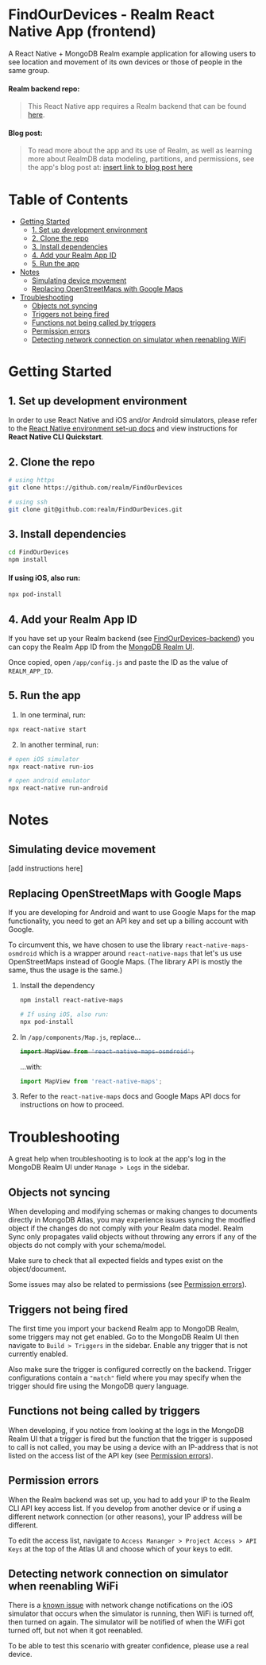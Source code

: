# FindOurDevices - Realm React Native App (frontend)

A React Native + MongoDB Realm example application for allowing users to see location and movement of its own devices or those of people in the same group.

#### Realm backend repo:

> This React Native app requires a Realm backend that can be found [here](https://github.com/realm/FindOurDevices-backend).

#### Blog post:

> To read more about the app and its use of Realm, as well as learning more about RealmDB data modeling, partitions, and permissions, see the app's blog post at: [insert link to blog post here](https://)

# Table of Contents

- [Getting Started](#getting-started)
  - [1. Set up development environment](#set-up-development-environment)
  - [2. Clone the repo](#clone-the-repo)
  - [3. Install dependencies](#install-dependencies)
  - [4. Add your Realm App ID](#add-realm-app-id)
  - [5. Run the app](#run-the-app)
- [Notes](#notes)
  - [Simulating device movement](#simulating-device-movement)
  - [Replacing OpenStreetMaps with Google Maps](#adding-google-maps)
- [Troubleshooting](#troubleshooting)
  - [Objects not syncing](#objects-not-syncing)
  - [Triggers not being fired](#triggers-not-being-fired)
  - [Functions not being called by triggers](#functions-not-being-called-by-triggers)
  - [Permission errors](#permission-errors)
  - [Detecting network connection on simulator when reenabling WiFi](#detecting-network-connection-on-simulator)

# Getting Started

## 1. Set up development environment

In order to use React Native and iOS and/or Android simulators, please refer to the [React Native environment set-up docs](https://reactnative.dev/docs/environment-setup) and view instructions for **React Native CLI Quickstart**.

## 2. Clone the repo

```bash
# using https
git clone https://github.com/realm/FindOurDevices

# using ssh
git clone git@github.com:realm/FindOurDevices.git
```

## 3. Install dependencies

```bash
cd FindOurDevices
npm install
```

#### If using iOS, also run:

```bash
npx pod-install
```

## 4. Add your Realm App ID

If you have set up your Realm backend (see [FindOurDevices-backend](https://github.com/realm/FindOurDevices-backend)) you can copy the Realm App ID from the [MongoDB Realm UI](https://account.mongodb.com/account/login).

Once copied, open `/app/config.js` and paste the ID as the value of `REALM_APP_ID`. 

## 5. Run the app

1. In one terminal, run:
```bash
npx react-native start
```

2. In another terminal, run:
```bash
# open iOS simulator
npx react-native run-ios

# open android emulator
npx react-native run-android
```

# Notes

## Simulating device movement

[add instructions here]

## Replacing OpenStreetMaps with Google Maps

If you are developing for Android and want to use Google Maps for the map functionality, you need to get an API key and set up a billing account with Google.

To circumvent this, we have chosen to use the library `react-native-maps-osmdroid` which is a wrapper around `react-native-maps` that let's us use OpenStreetMaps instead of Google Maps. (The library API is mostly the same, thus the usage is the same.)

1. Install the dependency
    ```bash
    npm install react-native-maps

    # If using iOS, also run:
    npx pod-install
    ```
2. In `/app/components/Map.js`, replace...
    <s>
    ```jsx
    import MapView from 'react-native-maps-osmdroid';
    ```
    </s>
    ...with:

    ```jsx
    import MapView from 'react-native-maps';
    ```
3. Refer to the `react-native-maps` docs and Google Maps API docs for instructions on how to proceed.

# Troubleshooting

A great help when troubleshooting is to look at the app's log in the MongoDB Realm UI under `Manage > Logs` in the sidebar.

## Objects not syncing

When developing and modifying schemas or making changes to documents directly in MongoDB Atlas, you may experience issues syncing the modfied object if the changes do not comply with your Realm data model. Realm Sync only propagates valid objects without throwing any errors if any of the objects do not comply with your schema/model.

Make sure to check that all expected fields and types exist on the object/document.

Some issues may also be related to permissions (see [Permission errors](#permission-errors)).

## Triggers not being fired

The first time you import your backend Realm app to MongoDB Realm, some triggers may not get enabled. Go to the MongoDB Realm UI then navigate to `Build > Triggers` in the sidebar. Enable any trigger that is not currently enabled.

Also make sure the trigger is configured correctly on the backend. Trigger configurations contain a `"match"` field where you may specify when the trigger should fire using the MongoDB query language.

## Functions not being called by triggers

When developing, if you notice from looking at the logs in the MongoDB Realm UI that a trigger is fired but the function that the trigger is supposed to call is not called, you may be using a device with an IP-address that is not listed on the access list of the API key (see [Permission errors](#permission-errors)).

## Permission errors

When the Realm backend was set up, you had to add your IP to the Realm CLI API key access list. If you develop from another device or if using a different network connection (or other reasons), your IP address will be different.

To edit the access list, navigate to `Access Mananger > Project Access > API Keys` at the top of the Atlas UI and choose which of your keys to edit.

## Detecting network connection on simulator when reenabling WiFi

There is a [known issue](http://www.openradar.appspot.com/29913522) with network change notifications on the iOS simulator that occurs when the simulator is running, then WiFi is turned off, then turned on again. The simulator will be notified of when the WiFi got turned off, but not when it got reenabled.

To be able to test this scenario with greater confidence, please use a real device.
